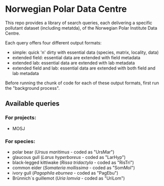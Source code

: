 # Norwegian Polar Data Centre

This repo provides a library of search queries, each delivering a specific pollutant dataset (including metatda), of the Norwegian Polar Institute Data Centre.

Each query offers four different output formats:

-   simple: quick 'n' dirty with essential data (species, matrix, locality, data)
-   extended field: essential data are extended with field metadata
-   extended lab: essential data are extended with lab metadata
-   extended field and lab: essential data are extended with both field and lab metadata

Before running the chunk of code for each of these output formats, first run the "background process".

## Available queries

### For projects:

-   MOSJ

### For species:

-   polar bear (*Ursus maritimus* - coded as "UrsMar")
-   glaucous gull (*Larus hyperboreus* - coded as "LarHyp")
-   black-legged kittiwake (*Rissa tridactyla* - coded as "RisTri")
-   common eider (*Somateria mollissima* - coded as "SomMol")
-   ivory gull (*Pagophila eburnea* - coded as "PagEbu")
-   Brünnich´s guillemot (*Uria lomvia* - coded as "UriLom")
